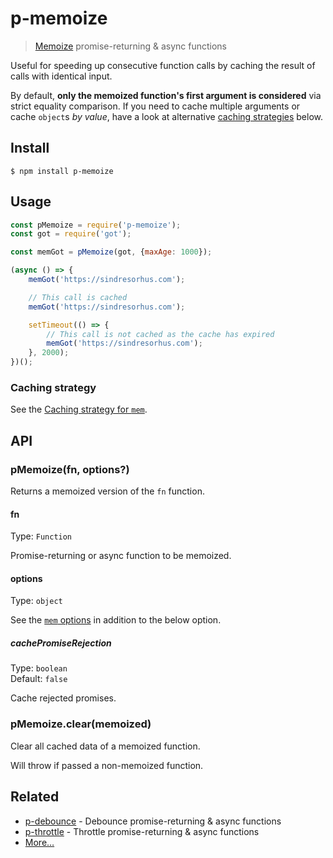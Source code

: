 # p-memoize

> [Memoize](https://en.wikipedia.org/wiki/Memoization) promise-returning & async functions

Useful for speeding up consecutive function calls by caching the result of calls with identical input.

<!-- Please keep this section in sync with https://github.com/sindresorhus/mem/blob/main/readme.md -->

By default, **only the memoized function's first argument is considered** via strict equality comparison. If you need to cache multiple arguments or cache `object`s *by value*, have a look at alternative [caching strategies](#caching-strategy) below.

## Install

```
$ npm install p-memoize
```

## Usage

```js
const pMemoize = require('p-memoize');
const got = require('got');

const memGot = pMemoize(got, {maxAge: 1000});

(async () => {
	memGot('https://sindresorhus.com');

	// This call is cached
	memGot('https://sindresorhus.com');

	setTimeout(() => {
		// This call is not cached as the cache has expired
		memGot('https://sindresorhus.com');
	}, 2000);
})();
```

### Caching strategy

See the [Caching strategy for `mem`](https://github.com/sindresorhus/mem#options).

## API

### pMemoize(fn, options?)

Returns a memoized version of the `fn` function.

#### fn

Type: `Function`

Promise-returning or async function to be memoized.

#### options

Type: `object`

See the [`mem` options](https://github.com/sindresorhus/mem#options) in addition to the below option.

##### cachePromiseRejection

Type: `boolean`\
Default: `false`

Cache rejected promises.

### pMemoize.clear(memoized)

Clear all cached data of a memoized function.

Will throw if passed a non-memoized function.

## Related

- [p-debounce](https://github.com/sindresorhus/p-debounce) - Debounce promise-returning & async functions
- [p-throttle](https://github.com/sindresorhus/p-throttle) - Throttle promise-returning & async functions
- [More…](https://github.com/sindresorhus/promise-fun)
